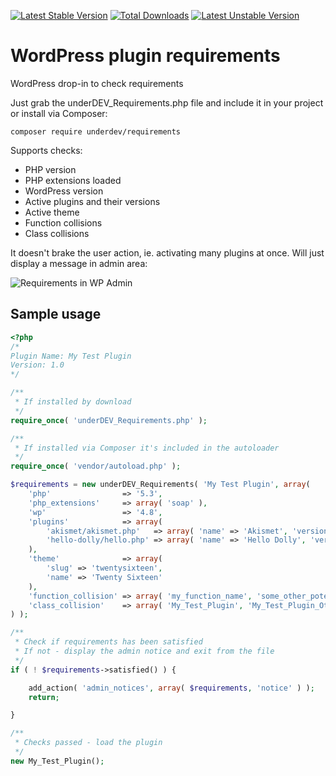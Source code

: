 [![Latest Stable Version](https://poser.pugx.org/underdev/requirements/v/stable)](https://packagist.org/packages/underdev/requirements) [![Total Downloads](https://poser.pugx.org/underdev/requirements/downloads)](https://packagist.org/packages/underdev/requirements) [![Latest Unstable Version](https://poser.pugx.org/underdev/requirements/v/unstable)](https://packagist.org/packages/underdev/requirements)

# WordPress plugin requirements
WordPress drop-in to check requirements

Just grab the underDEV_Requirements.php file and include it in your project or install via Composer:

`composer require underdev/requirements`

Supports checks:
* PHP version
* PHP extensions loaded
* WordPress version
* Active plugins and their versions
* Active theme
* Function collisions
* Class collisions

It doesn't brake the user action, ie. activating many plugins at once. Will just display a message in admin area:

![Requirements in WP Admin](https://www.wpart.co/img/requirements.png)

## Sample usage

```php
<?php
/*
Plugin Name: My Test Plugin
Version: 1.0
*/

/**
 * If installed by download
 */
require_once( 'underDEV_Requirements.php' );

/**
 * If installed via Composer it's included in the autoloader
 */
require_once( 'vendor/autoload.php' );

$requirements = new underDEV_Requirements( 'My Test Plugin', array(
	'php'                => '5.3',
	'php_extensions'     => array( 'soap' ),
	'wp'                 => '4.8',
	'plugins'            => array(
		'akismet/akismet.php'   => array( 'name' => 'Akismet', 'version' => '3.0' ),
		'hello-dolly/hello.php' => array( 'name' => 'Hello Dolly', 'version' => '1.5' )
	),
	'theme'              => array(
		'slug' => 'twentysixteen',
		'name' => 'Twenty Sixteen'
	),
	'function_collision' => array( 'my_function_name', 'some_other_potential_collision' ),
	'class_collision'    => array( 'My_Test_Plugin', 'My_Test_Plugin_Other_Class' ),
) );

/**
 * Check if requirements has been satisfied
 * If not - display the admin notice and exit from the file
 */
if ( ! $requirements->satisfied() ) {

	add_action( 'admin_notices', array( $requirements, 'notice' ) );
	return;

}

/**
 * Checks passed - load the plugin
 */
new My_Test_Plugin();
```
